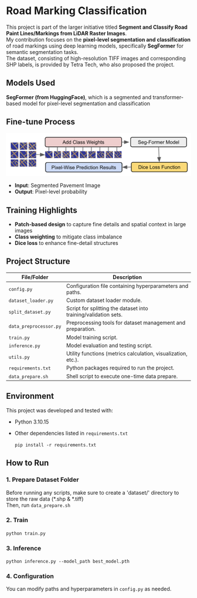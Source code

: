 # Road Marking Classification

This project is part of the larger initiative titled **Segment and Classify Road Paint Lines/Markings from LiDAR Raster Images**.  
My contribution focuses on the **pixel-level segmentation and classification** of road markings using deep learning models, specifically **SegFormer** for semantic segmentation tasks.  
The dataset, consisting of high-resolution TIFF images and corresponding SHP labels, is provided by Tetra Tech, who also proposed the project.

## Models Used

**SegFormer (from HuggingFace)**, which is a segmented and transformer-based model for pixel-level segmentation and classification

## Fine-tune Process 

![alter text](assets/image.png)
- **Input**: Segmented Pavement Image
- **Output**: Pixel-level probability


## Training Highlights

- **Patch-based design** to capture fine details and spatial context in large images
- **Class weighting** to mitigate class imbalance
- **Dice loss** to enhance fine-detail structures


## Project Structure
| File/Folder           | Description                                                |
|------------------------|------------------------------------------------------------|
| `config.py`            | Configuration file containing hyperparameters and paths.   |
| `dataset_loader.py`        | Custom dataset loader module.                              |
| `split_dataset.py`     | Script for splitting the dataset into training/validation sets. |
| `data_preprocessor.py`  | Preprocessing tools for dataset management and preparation. |
| `train.py`             | Model training script.                                     |
| `inference.py`        | Model evaluation and testing script.                      |
| `utils.py`             | Utility functions (metrics calculation, visualization, etc.). |
| `requirements.txt`     | Python packages required to run the project.               |
| `data_prepare.sh`     | Shell script to execute one-time data prepare.               |

## Environment
This project was developed and tested with:

- Python 3.10.15
- Other dependencies listed in `requirements.txt`  

   `pip install -r requirements.txt`

## How to Run
### 1. Prepare Dataset Folder
Before running any scripts, make sure to create a 'dataset/' directory to store the raw data (*.shp & *.tiff)   
Then, run   `data_prepare.sh`

### 2. Train
   `python train.py`

### 3. Inference
   `python inference.py --model_path best_model.pth`  

### 4. Configuration
   You can modify paths and hyperparameters in `config.py` as needed.
